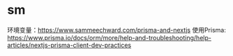 # sm

环境变量：<https://www.sammeechward.com/prisma-and-nextjs>
使用Prisma: <https://www.prisma.io/docs/orm/more/help-and-troubleshooting/help-articles/nextjs-prisma-client-dev-practices>
